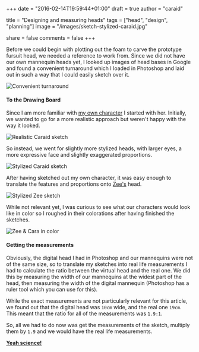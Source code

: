 +++
date = "2016-02-14T19:59:44+01:00"
draft = true
author = "caraid"

title = "Designing and measuring heads"
tags = ["head", "design", "planning"]
image = "/images/sketch-stylized-caraid.jpg"

share = false
comments = false
+++

Before we could begin with plotting out the foam to carve the prototype fursuit head, we needed a reference to work from.
Since we did not have our own mannequin heads yet, I looked up images of head bases in Google and found a convenient turnaround which I loaded in Photoshop and laid out in such a way that I could easily sketch over it.

![Convenient turnaround](/images/head-turnaround.jpg)

#### To the Drawing Board

Since I am more familiar with [my own character](/character/caraid) I started with her.
Initially, we wanted to go for a more realistic approach but weren't happy with the way it looked.

![Realistic Caraid sketch](/images/sketch-realistic-caraid.jpg)

So instead, we went for slightly more stylized heads, with larger eyes, a more expressive face and slightly exaggerated proportions.

![Stylized Caraid sketch](/images/sketch-stylized-caraid.jpg)

After having sketched out my own character, it was easy enough to translate the features and proportions onto [Zee's](/character/zee) head.

![Stylized Zee sketch](/images/sketch-stylized-zee.jpg)

While not relevant yet, I was curious to see what our characters would look like in color so I roughed in their colorations after having finished the sketches.

![Zee & Cara in color](/images/sketch-color-zee-cara.jpg)

#### Getting the measurements

Obviously, the digital head I had in Photoshop and our mannequins were not of the same size, so to translate my sketches into real life measurements I had to calculate the ratio between the virtual head and the real one.
We did this by measuring the width of our mannequins at the widest part of the head, then measuring the width of the digital mannequin (Photoshop has a ruler tool which you can use for this).

While the exact measurements are not particularly relevant for this article, we found out that the digital head was `10cm` wide, and the real one `19cm`.
This meant that the ratio for all of the measurements was `1.9:1`.

So, all we had to do now was get the measurements of the sketch, multiply them by `1.9` and we would have the real life measurements.

[**Yeah science!**](https://www.youtube.com/watch?v=YRL4uIVzVWI)

